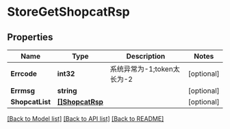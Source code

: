 # StoreGetShopcatRsp

## Properties

Name | Type | Description | Notes
------------ | ------------- | ------------- | -------------
**Errcode** | **int32** | 系统异常为-1;token太长为-2 | [optional] 
**Errmsg** | **string** |  | [optional] 
**ShopcatList** | [**[]ShopcatRsp**](ShopcatRsp.md) |  | [optional] 

[[Back to Model list]](../README.md#documentation-for-models) [[Back to API list]](../README.md#documentation-for-api-endpoints) [[Back to README]](../README.md)


